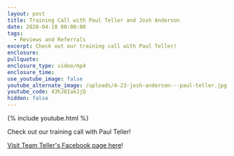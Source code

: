 ```yaml
---
layout: post
title: Training Call with Paul Teller and Josh Anderson
date: 2020-04-18 00:00:00
tags:
  - Reviews and Referrals
excerpt: Check out our training call with Paul Teller!
enclosure:
pullquote:
enclosure_type: video/mp4
enclosure_time:
use_youtube_image: false
youtube_alternate_image: /uploads/4-23-josh-anderson---paul-teller.jpg
youtube_code: 43hJ8IakJjQ
hidden: false
---
```


{% include youtube.html %}

Check out our training call with Paul Teller\!

<u><a target="_blank" href="https://www.facebook.com/teamtellernashville">Visit Team Teller's Facebook page here</a></u>\!